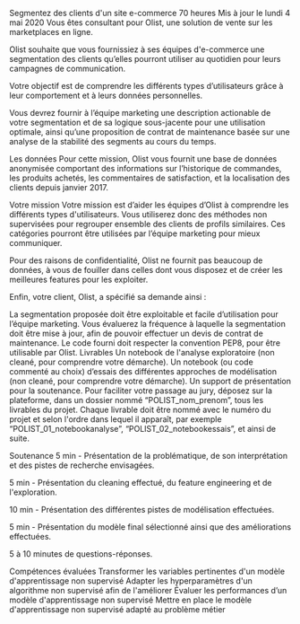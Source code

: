Segmentez des clients d'un site e-commerce
70 heures
Mis à jour le lundi 4 mai 2020
Vous êtes consultant pour Olist, une solution de vente sur les marketplaces en ligne.

Olist souhaite que vous fournissiez à ses équipes d'e-commerce une segmentation des clients qu’elles pourront utiliser au quotidien pour leurs campagnes de communication.

Votre objectif est de comprendre les différents types d’utilisateurs grâce à leur comportement et à leurs données personnelles.

Vous devrez fournir à l’équipe marketing une description actionable de votre segmentation et de sa logique sous-jacente pour une utilisation optimale, ainsi qu’une proposition de contrat de maintenance basée sur une analyse de la stabilité des segments au cours du temps.

Les données
Pour cette mission, Olist vous fournit une base de données anonymisée comportant des informations sur l’historique de commandes, les produits achetés, les commentaires de satisfaction, et la localisation des clients depuis janvier 2017.

Votre mission
Votre mission est d’aider les équipes d’Olist à comprendre les différents types d'utilisateurs. Vous utiliserez donc des méthodes non supervisées pour regrouper ensemble des clients de profils similaires. Ces catégories pourront être utilisées par l’équipe marketing pour mieux communiquer.

Pour des raisons de confidentialité, Olist ne fournit pas beaucoup de données, à vous de fouiller dans celles dont vous disposez et de créer les meilleures features pour les exploiter.

Enfin, votre client, Olist, a spécifié sa demande ainsi :

La segmentation proposée doit être exploitable et facile d’utilisation pour l’équipe marketing.
Vous évaluerez la fréquence à laquelle la segmentation doit être mise à jour, afin de pouvoir effectuer un devis de contrat de maintenance.
Le code fourni doit respecter la convention PEP8, pour être utilisable par Olist.
Livrables
Un notebook de l'analyse exploratoire (non cleané, pour comprendre votre démarche).
Un notebook (ou code commenté au choix) d’essais des différentes approches de modélisation (non cleané, pour comprendre votre démarche).
Un support de présentation pour la soutenance.
Pour faciliter votre passage au jury, déposez sur la plateforme, dans un dossier nommé “POLIST_nom_prenom”, tous les livrables du projet. Chaque livrable doit être nommé avec le numéro du projet et selon l'ordre dans lequel il apparaît, par exemple “POLIST_01_notebookanalyse”, “POLIST_02_notebookessais”, et ainsi de suite.

Soutenance
5 min - Présentation de la problématique, de son interprétation et des pistes de recherche envisagées.

5 min - Présentation du cleaning effectué, du feature engineering et de l'exploration.

10 min - Présentation des différentes pistes de modélisation effectuées.

5 min - Présentation du modèle final sélectionné ainsi que des améliorations effectuées.

5 à 10 minutes de questions-réponses.

Compétences évaluées
Transformer les variables pertinentes d'un modèle d'apprentissage non supervisé
Adapter les hyperparamètres d'un algorithme non supervisé afin de l'améliorer
Évaluer les performances d’un modèle d'apprentissage non supervisé
Mettre en place le modèle d'apprentissage non supervisé adapté au problème métier